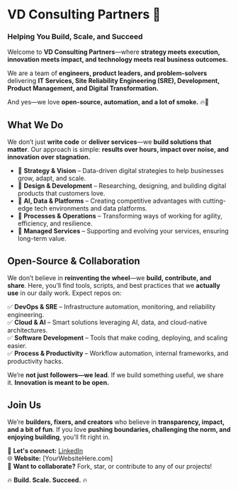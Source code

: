 # **VD Consulting Partners** 🚀  
### **Helping You Build, Scale, and Succeed**  

Welcome to **VD Consulting Partners**—where **strategy meets execution, innovation meets impact, and technology meets real business outcomes.**  

We are a team of **engineers, product leaders, and problem-solvers** delivering **IT Services, Site Reliability Engineering (SRE), Development, Product Management, and Digital Transformation.**  

And yes—we love **open-source, automation, and a lot of smoke.** 🔥💨  

## **What We Do**  
We don’t just **write code** or **deliver services**—we **build solutions that matter**. Our approach is simple: **results over hours, impact over noise, and innovation over stagnation.**  

- 🔹 **Strategy & Vision** – Data-driven digital strategies to help businesses grow, adapt, and scale.  
- 🔹 **Design & Development** – Researching, designing, and building digital products that customers love.  
- 🔹 **AI, Data & Platforms** – Creating competitive advantages with cutting-edge tech environments and data platforms.  
- 🔹 **Processes & Operations** – Transforming ways of working for agility, efficiency, and resilience.  
- 🔹 **Managed Services** – Supporting and evolving your services, ensuring long-term value.  

## **Open-Source & Collaboration**  
We don’t believe in **reinventing the wheel**—we **build, contribute, and share**. Here, you’ll find tools, scripts, and best practices that we **actually use** in our daily work. Expect repos on:  

✅ **DevOps & SRE** – Infrastructure automation, monitoring, and reliability engineering.  
✅ **Cloud & AI** – Smart solutions leveraging AI, data, and cloud-native architectures.  
✅ **Software Development** – Tools that make coding, deploying, and scaling easier.  
✅ **Process & Productivity** – Workflow automation, internal frameworks, and productivity hacks.  

We’re **not just followers—we lead**. If we build something useful, we share it. **Innovation is meant to be open.**  

## **Join Us**  
We’re **builders, fixers, and creators** who believe in **transparency, impact, and a bit of fun**. If you love **pushing boundaries, challenging the norm, and enjoying building**, you’ll fit right in.  

💬 **Let's connect:** [LinkedIn](https://linkedin.com/company/vd-consulting-partners)  
🌐 **Website:** [YourWebsiteHere.com]  
🤝 **Want to collaborate?** Fork, star, or contribute to any of our projects!  

🔥 **Build. Scale. Succeed.** 🔥  
